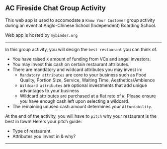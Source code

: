## AC Fireside Chat Group Activity

This web app is used to accomodate a `Know Your Customer` group activity during an event at Anglo-Chinese School (Independent) Boarding School.

Web app is hosted by `mybinder.org`

---

In this group activity, you will design the `best restaurant` you can think of.
- You have raised `X` amount of funding from VCs and angel investors.
- You may invest this cash on certain restaurant attributes.
- There are mandatory and wildcard attributes you may invest in:
    - `Mandatory attributes` are core to your business such as Food Quality, Portion Size, Service, Waiting Time, Aesthetics/Ambience
    - `Wildcard attributes` are optional investments that add unique advantages to your business
    - Wildcard attributes are purchased at a flat rate of `W`. Please ensure you have enough cash left upon selecting a wildcard.
- The remaining unused cash amount determines your `Affordability`.
    
    
At the end of the activity, you will have to `pitch` why your restaurant is the best in town! Here's your pitch guide:
- Type of restaurant
- Attributes you invest in & why?

---